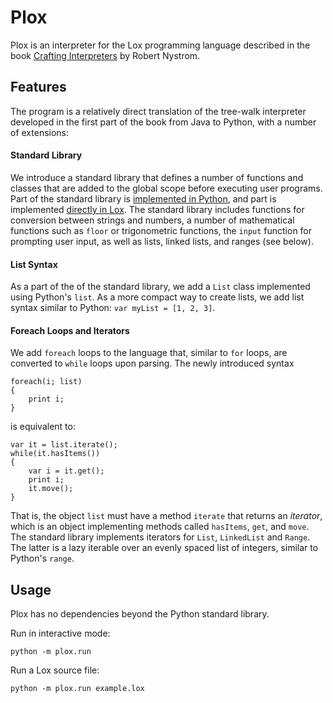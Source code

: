 # Plox

Plox is an interpreter for the Lox programming language described in the book [Crafting Interpreters](https://craftinginterpreters.com/) by Robert Nystrom.


## Features

The program is a relatively direct translation of the tree-walk interpreter developed in the first part of the book from Java to Python, with a number of extensions:

#### Standard Library

We introduce a standard library that defines a number of functions and classes that are added to the global scope before executing user programs.
Part of the standard library is [implemented in Python](plox/standard_library.py), and part is implemented [directly in Lox](plox/standard_library.lox). 
The standard library includes functions for conversion between strings and numbers, a number of mathematical functions such as `floor` or trigonometric functions, the `input` function for prompting user input, as well as lists, linked lists, and ranges (see below).

#### List Syntax

As a part of the of the standard library, we add a `List` class implemented using Python's `list`.
As a more compact way to create lists, we add list syntax similar to Python: `var myList = [1, 2, 3]`.

#### Foreach Loops and Iterators

We add `foreach` loops to the language that, similar to `for` loops, are converted to `while` loops upon parsing. The newly introduced syntax

    foreach(i; list)
    {
        print i;
    }

is equivalent to:

    var it = list.iterate();
    while(it.hasItems())
    {
        var i = it.get();
        print i;
        it.move();
    }

That is, the object `list` must have a method `iterate` that returns an *iterator*, which is an object implementing methods called `hasItems`, `get`, and `move`.
The standard library implements iterators for `List`, `LinkedList` and `Range`.
The latter is a lazy iterable over an evenly spaced list of integers, similar to Python's `range`.


## Usage

Plox has no dependencies beyond the Python standard library.

Run in interactive mode:

    python -m plox.run

Run a Lox source file:

    python -m plox.run example.lox
